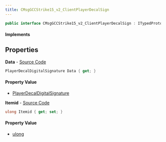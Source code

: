 ```yaml
---
title: CMsgGCCStrike15_v2_ClientPlayerDecalSign
---
```


```csharp
public interface CMsgGCCStrike15_v2_ClientPlayerDecalSign : ITypedProtobuf<CMsgGCCStrike15_v2_ClientPlayerDecalSign>, INativeHandle
```

#### Implements

## Properties

**Data** - [Source Code](https://github.com/swiftly-solution/swiftlys2/blob/main/managed/src/SwiftlyS2.Generated/Protobufs/Interfaces/CMsgGCCStrike15_v2_ClientPlayerDecalSign.cs#L13)

```csharp
PlayerDecalDigitalSignature Data { get; }
```

#### Property Value

- [PlayerDecalDigitalSignature](/docs/api/shared/protobufdefinitions/playerdecaldigitalsignature)

**Itemid** - [Source Code](https://github.com/swiftly-solution/swiftlys2/blob/main/managed/src/SwiftlyS2.Generated/Protobufs/Interfaces/CMsgGCCStrike15_v2_ClientPlayerDecalSign.cs#L16)

```csharp
ulong Itemid { get; set; }
```

#### Property Value

- [ulong](https://learn.microsoft.com/dotnet/api/system.uint64)


